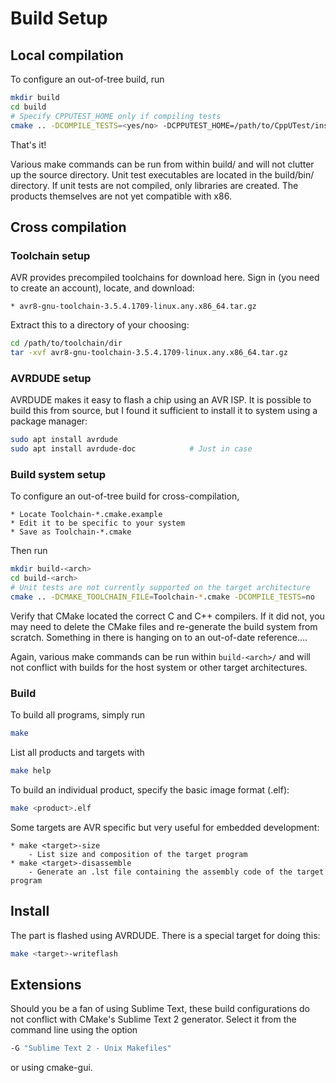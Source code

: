 # Build Setup


## Local compilation
To configure an out-of-tree build, run

```bash
mkdir build
cd build
# Specify CPPUTEST_HOME only if compiling tests
cmake .. -DCOMPILE_TESTS=<yes/no> -DCPPUTEST_HOME=/path/to/CppUTest/install/dir
```

That's it!

Various make commands can be run from within build/ and will not clutter up the source directory.
Unit test executables are located in the build/bin/ directory.
If unit tests are not compiled, only libraries are created. The products themselves are not yet compatible with x86.


## Cross compilation

### Toolchain setup
AVR provides precompiled toolchains for download here.
Sign in (you need to create an account), locate, and download:

	* avr8-gnu-toolchain-3.5.4.1709-linux.any.x86_64.tar.gz

Extract this to a directory of your choosing:

```bash
cd /path/to/toolchain/dir
tar -xvf avr8-gnu-toolchain-3.5.4.1709-linux.any.x86_64.tar.gz
```


### AVRDUDE setup
AVRDUDE makes it easy to flash a chip using an AVR ISP.
It is possible to build this from source, but I found it sufficient to install it to system using a package manager:

```bash
sudo apt install avrdude
sudo apt install avrdude-doc			# Just in case
```


### Build system setup
To configure an out-of-tree build for cross-compilation,

    * Locate Toolchain-*.cmake.example
    * Edit it to be specific to your system
    * Save as Toolchain-*.cmake

Then run

```bash
mkdir build-<arch>
cd build-<arch>
# Unit tests are not currently supported on the target architecture
cmake .. -DCMAKE_TOOLCHAIN_FILE=Toolchain-*.cmake -DCOMPILE_TESTS=no
```

Verify that CMake located the correct C and C++ compilers.
If it did not, you may need to delete the CMake files and re-generate the build system from scratch. Something in there is hanging on to an out-of-date reference....

Again, various make commands can be run within ```build-<arch>/``` and will not conflict with builds for the host system or other target architectures.


### Build
To build all programs, simply run

```bash
make
```

List all products and targets with

```bash
make help
```

To build an individual product, specify the basic image format (.elf):

```bash
make <product>.elf
```

Some targets are AVR specific but very useful for embedded development:

	* make <target>-size
		- List size and composition of the target program
	* make <target>-disassemble
		- Generate an .lst file containing the assembly code of the target program


## Install
The part is flashed using AVRDUDE. There is a special target for doing this:

```bash
make <target>-writeflash
```


## Extensions
Should you be a fan of using Sublime Text, these build configurations do not conflict with CMake's Sublime Text 2 generator.
Select it from the command line using the option

```bash
-G "Sublime Text 2 - Unix Makefiles"
```

or using cmake-gui.
